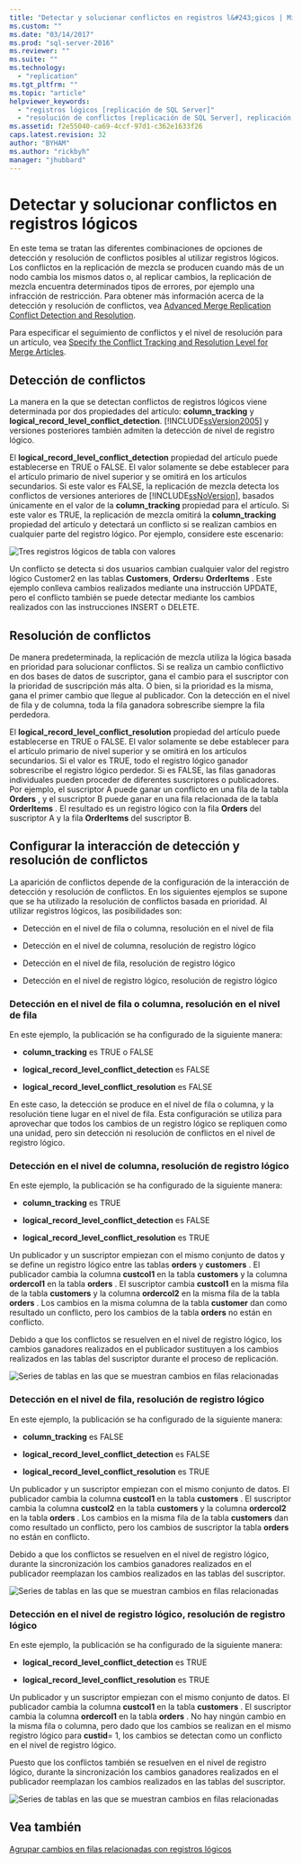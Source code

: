 ```yaml
---
title: "Detectar y solucionar conflictos en registros l&#243;gicos | Microsoft Docs"
ms.custom: ""
ms.date: "03/14/2017"
ms.prod: "sql-server-2016"
ms.reviewer: ""
ms.suite: ""
ms.technology: 
  - "replication"
ms.tgt_pltfrm: ""
ms.topic: "article"
helpviewer_keywords: 
  - "registros lógicos [replicación de SQL Server]"
  - "resolución de conflictos [replicación de SQL Server], replicación de mezcla"
ms.assetid: f2e55040-ca69-4ccf-97d1-c362e1633f26
caps.latest.revision: 32
author: "BYHAM"
ms.author: "rickbyh"
manager: "jhubbard"
---
```

# Detectar y solucionar conflictos en registros l&#243;gicos
  En este tema se tratan las diferentes combinaciones de opciones de detección y resolución de conflictos posibles al utilizar registros lógicos. Los conflictos en la replicación de mezcla se producen cuando más de un nodo cambia los mismos datos o, al replicar cambios, la replicación de mezcla encuentra determinados tipos de errores, por ejemplo una infracción de restricción. Para obtener más información acerca de la detección y resolución de conflictos, vea [Advanced Merge Replication Conflict Detection and Resolution](../../../relational-databases/replication/merge/advanced-merge-replication-conflict-detection-and-resolution.md).  
  
 Para especificar el seguimiento de conflictos y el nivel de resolución para un artículo, vea [Specify the Conflict Tracking and Resolution Level for Merge Articles](../../../relational-databases/replication/publish/specify-the-conflict-tracking-and-resolution-level-for-merge-articles.md).  
  
## Detección de conflictos  
 La manera en la que se detectan conflictos de registros lógicos viene determinada por dos propiedades del artículo: **column_tracking** y **logical_record_level_conflict_detection**. [!INCLUDE[ssVersion2005](../../../includes/ssversion2005-md.md)] y versiones posteriores también admiten la detección de nivel de registro lógico.  
  
 El **logical_record_level_conflict_detection** propiedad del artículo puede establecerse en TRUE o FALSE. El valor solamente se debe establecer para el artículo primario de nivel superior y se omitirá en los artículos secundarios. Si este valor es FALSE, la replicación de mezcla detecta los conflictos de versiones anteriores de [!INCLUDE[ssNoVersion](../../../includes/ssnoversion-md.md)], basados únicamente en el valor de la **column_tracking** propiedad para el artículo. Si este valor es TRUE, la replicación de mezcla omitirá la **column_tracking** propiedad del artículo y detectará un conflicto si se realizan cambios en cualquier parte del registro lógico. Por ejemplo, considere este escenario:  
  
 ![Tres registros lógicos de tabla con valores](../../../relational-databases/replication/merge/media/logical-records-05.gif "Tres registros lógicos de tabla con valores")  
  
 Un conflicto se detecta si dos usuarios cambian cualquier valor del registro lógico Customer2 en las tablas **Customers**, **Orders**u **OrderItems** . Este ejemplo conlleva cambios realizados mediante una instrucción UPDATE, pero el conflicto también se puede detectar mediante los cambios realizados con las instrucciones INSERT o DELETE.  
  
## Resolución de conflictos  
 De manera predeterminada, la replicación de mezcla utiliza la lógica basada en prioridad para solucionar conflictos. Si se realiza un cambio conflictivo en dos bases de datos de suscriptor, gana el cambio para el suscriptor con la prioridad de suscripción más alta. O bien, si la prioridad es la misma, gana el primer cambio que llegue al publicador. Con la detección en el nivel de fila y de columna, toda la fila ganadora sobrescribe siempre la fila perdedora.  
  
 El **logical_record_level_conflict_resolution** propiedad del artículo puede establecerse en TRUE o FALSE. El valor solamente se debe establecer para el artículo primario de nivel superior y se omitirá en los artículos secundarios. Si el valor es TRUE, todo el registro lógico ganador sobrescribe el registro lógico perdedor. Si es FALSE, las filas ganadoras individuales pueden proceder de diferentes suscriptores o publicadores. Por ejemplo, el suscriptor A puede ganar un conflicto en una fila de la tabla **Orders** , y el suscriptor B puede ganar en una fila relacionada de la tabla **OrderItems** . El resultado es un registro lógico con la fila **Orders** del suscriptor A y la fila **OrderItems** del suscriptor B.  
  
## Configurar la interacción de detección y resolución de conflictos  
 La aparición de conflictos depende de la configuración de la interacción de detección y resolución de conflictos. En los siguientes ejemplos se supone que se ha utilizado la resolución de conflictos basada en prioridad. Al utilizar registros lógicos, las posibilidades son:  
  
-   Detección en el nivel de fila o columna, resolución en el nivel de fila  
  
-   Detección en el nivel de columna, resolución de registro lógico  
  
-   Detección en el nivel de fila, resolución de registro lógico  
  
-   Detección en el nivel de registro lógico, resolución de registro lógico  
  
### Detección en el nivel de fila o columna, resolución en el nivel de fila  
 En este ejemplo, la publicación se ha configurado de la siguiente manera:  
  
-   **column_tracking** es TRUE o FALSE  
  
-   **logical_record_level_conflict_detection** es FALSE  
  
-   **logical_record_level_conflict_resolution** es FALSE  
  
 En este caso, la detección se produce en el nivel de fila o columna, y la resolución tiene lugar en el nivel de fila. Esta configuración se utiliza para aprovechar que todos los cambios de un registro lógico se repliquen como una unidad, pero sin detección ni resolución de conflictos en el nivel de registro lógico.  
  
### Detección en el nivel de columna, resolución de registro lógico  
 En este ejemplo, la publicación se ha configurado de la siguiente manera:  
  
-   **column_tracking** es TRUE  
  
-   **logical_record_level_conflict_detection** es FALSE  
  
-   **logical_record_level_conflict_resolution** es TRUE  
  
 Un publicador y un suscriptor empiezan con el mismo conjunto de datos y se define un registro lógico entre las tablas **orders** y **customers** . El publicador cambia la columna **custcol1** en la tabla **customers** y la columna **ordercol1** en la tabla **orders** . El suscriptor cambia **custcol1** en la misma fila de la tabla **customers** y la columna **ordercol2** en la misma fila de la tabla **orders** . Los cambios en la misma columna de la tabla **customer** dan como resultado un conflicto, pero los cambios de la tabla **orders** no están en conflicto.  
  
 Debido a que los conflictos se resuelven en el nivel de registro lógico, los cambios ganadores realizados en el publicador sustituyen a los cambios realizados en las tablas del suscriptor durante el proceso de replicación.  
  
 ![Series de tablas en las que se muestran cambios en filas relacionadas](../../../relational-databases/replication/merge/media/logical-records-06.gif "Series de tablas en las que se muestran cambios en filas relacionadas")  
  
### Detección en el nivel de fila, resolución de registro lógico  
 En este ejemplo, la publicación se ha configurado de la siguiente manera:  
  
-   **column_tracking** es FALSE  
  
-   **logical_record_level_conflict_detection** es FALSE  
  
-   **logical_record_level_conflict_resolution** es TRUE  
  
 Un publicador y un suscriptor empiezan con el mismo conjunto de datos. El publicador cambia la columna **custcol1** en la tabla **customers** . El suscriptor cambia la columna **custcol2** en la tabla **customers** y la columna **ordercol2** en la tabla **orders** . Los cambios en la misma fila de la tabla **customers** dan como resultado un conflicto, pero los cambios de suscriptor la tabla **orders** no están en conflicto.  
  
 Debido a que los conflictos se resuelven en el nivel de registro lógico, durante la sincronización los cambios ganadores realizados en el publicador reemplazan los cambios realizados en las tablas del suscriptor.  
  
 ![Series de tablas en las que se muestran cambios en filas relacionadas](../../../relational-databases/replication/merge/media/logical-records-07.gif "Series de tablas en las que se muestran cambios en filas relacionadas")  
  
### Detección en el nivel de registro lógico, resolución de registro lógico  
 En este ejemplo, la publicación se ha configurado de la siguiente manera:  
  
-   **logical_record_level_conflict_detection** es TRUE  
  
-   **logical_record_level_conflict_resolution** es TRUE  
  
 Un publicador y un suscriptor empiezan con el mismo conjunto de datos. El publicador cambia la columna **custcol1** en la tabla **customers** . El suscriptor cambia la columna **ordercol1** en la tabla **orders** . No hay ningún cambio en la misma fila o columna, pero dado que los cambios se realizan en el mismo registro lógico para **custid**= 1, los cambios se detectan como un conflicto en el nivel de registro lógico.  
  
 Puesto que los conflictos también se resuelven en el nivel de registro lógico, durante la sincronización los cambios ganadores realizados en el publicador reemplazan los cambios realizados en las tablas del suscriptor.  
  
 ![Series de tablas en las que se muestran cambios en filas relacionadas](../../../relational-databases/replication/merge/media/logical-records-08.gif "Series de tablas en las que se muestran cambios en filas relacionadas")  
  
## Vea también  
 [Agrupar cambios en filas relacionadas con registros lógicos](../../../relational-databases/replication/merge/group-changes-to-related-rows-with-logical-records.md)  
  
  
